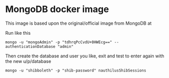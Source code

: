# MongoDB docker image

This image is based upon the original/official image from MongoDB at 

Run like this

    mongo -u "mongoAdmin" -p "tdhrqPcCvdU+0HWEcg==" --authenticationDatabase "admin"
    
Then create the database and user you like, exit and test to enter again with the new u/p/database
    
    mongo -u "shibboleth" -p "shib-password" nauthilusShibSessions